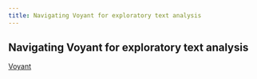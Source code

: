 ```yaml
---
title: Navigating Voyant for exploratory text analysis
---
```


## Navigating Voyant for exploratory text analysis

[Voyant](https://www.taguette.org/install.html)

